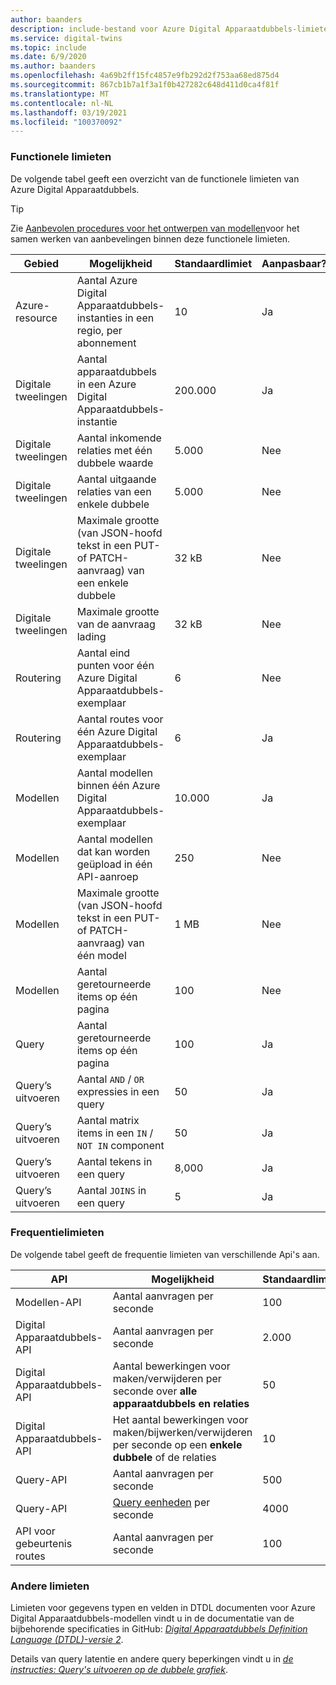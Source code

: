 ```yaml
---
author: baanders
description: include-bestand voor Azure Digital Apparaatdubbels-limieten
ms.service: digital-twins
ms.topic: include
ms.date: 6/9/2020
ms.author: baanders
ms.openlocfilehash: 4a69b2ff15fc4857e9fb292d2f753aa68ed875d4
ms.sourcegitcommit: 867cb1b7a1f3a1f0b427282c648d411d0ca4f81f
ms.translationtype: MT
ms.contentlocale: nl-NL
ms.lasthandoff: 03/19/2021
ms.locfileid: "100370092"
---
```

### <a name="functional-limits"></a>Functionele limieten

De volgende tabel geeft een overzicht van de functionele limieten van Azure Digital Apparaatdubbels. 

> [!TIP]
> Zie [Aanbevolen procedures voor het ontwerpen van modellen](../articles/digital-twins/concepts-models.md#best-practices-for-designing-models)voor het samen werken van aanbevelingen binnen deze functionele limieten.

| Gebied | Mogelijkheid | Standaardlimiet | Aanpasbaar? |
| --- | --- | --- | --- |
| Azure-resource | Aantal Azure Digital Apparaatdubbels-instanties in een regio, per abonnement | 10 | Ja |
| Digitale tweelingen | Aantal apparaatdubbels in een Azure Digital Apparaatdubbels-instantie | 200.000 | Ja |
| Digitale tweelingen | Aantal inkomende relaties met één dubbele waarde | 5\.000 | Nee |
| Digitale tweelingen | Aantal uitgaande relaties van een enkele dubbele | 5\.000 | Nee |
| Digitale tweelingen | Maximale grootte (van JSON-hoofd tekst in een PUT-of PATCH-aanvraag) van een enkele dubbele | 32 kB | Nee |
| Digitale tweelingen | Maximale grootte van de aanvraag lading | 32 kB | Nee | 
| Routering | Aantal eind punten voor één Azure Digital Apparaatdubbels-exemplaar | 6 | Nee |
| Routering | Aantal routes voor één Azure Digital Apparaatdubbels-exemplaar | 6 | Ja |
| Modellen | Aantal modellen binnen één Azure Digital Apparaatdubbels-exemplaar | 10.000 | Ja |
| Modellen | Aantal modellen dat kan worden geüpload in één API-aanroep | 250 | Nee |
| Modellen | Maximale grootte (van JSON-hoofd tekst in een PUT-of PATCH-aanvraag) van één model | 1 MB | Nee |
| Modellen | Aantal geretourneerde items op één pagina | 100 | Nee |
| Query | Aantal geretourneerde items op één pagina | 100 | Ja |
| Query’s uitvoeren | Aantal `AND`  /  `OR` expressies in een query | 50 | Ja |
| Query’s uitvoeren | Aantal matrix items in een `IN`  /  `NOT IN` component | 50 | Ja |
| Query’s uitvoeren | Aantal tekens in een query | 8,000 | Ja |
| Query’s uitvoeren | Aantal `JOINS` in een query | 5 | Ja |

### <a name="rate-limits"></a>Frequentielimieten

De volgende tabel geeft de frequentie limieten van verschillende Api's aan.

| API | Mogelijkheid | Standaardlimiet | Aanpasbaar? |
| --- | --- | --- | --- |
| Modellen-API | Aantal aanvragen per seconde | 100 | Ja |
| Digital Apparaatdubbels-API | Aantal aanvragen per seconde | 2.000 | Ja |
| Digital Apparaatdubbels-API | Aantal bewerkingen voor maken/verwijderen per seconde over **alle apparaatdubbels en relaties** | 50 | Ja |
| Digital Apparaatdubbels-API | Het aantal bewerkingen voor maken/bijwerken/verwijderen per seconde op een **enkele dubbele** of de relaties | 10 | Nee |
| Query-API | Aantal aanvragen per seconde | 500 | Ja |
| Query-API | [Query eenheden](../articles/digital-twins/concepts-query-units.md) per seconde | 4000 | Ja |
| API voor gebeurtenis routes | Aantal aanvragen per seconde | 100 | Ja |

### <a name="other-limits"></a>Andere limieten

Limieten voor gegevens typen en velden in DTDL documenten voor Azure Digital Apparaatdubbels-modellen vindt u in de documentatie van de bijbehorende specificaties in GitHub: [*Digital Apparaatdubbels Definition Language (DTDL)-versie 2*](https://github.com/Azure/opendigitaltwins-dtdl/blob/master/DTDL/v2/dtdlv2.md).
 
Details van query latentie en andere query beperkingen vindt u in [*de instructies: Query's uitvoeren op de dubbele grafiek*](../articles/digital-twins/how-to-query-graph.md).
